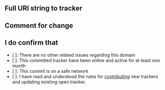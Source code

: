 [//]: # (Thank you for giving you time and interest, to keep this project a relevant source, for the community.)
[//]: # (Make sure you have read our Contribution guidelines)

## Full URI string to tracker

[//]: # (description: full address as `protocol[://]URI[:]port/path`)



## Comment for change

[//]: # (description: Please write why you wont this change to the open tracker list)


  
## I do confirm that

[//]: # (By not being compliant with the following, you accept you can be banned from this project)

- [ ]: There are no other related issues regarding this domain
- [ ]: This committed tracker have been online and active for at least one month
- [ ]: This commit is on a safe network
- [ ]: I have read and understood the rules for [contributing](../../CONTRIBUTING.md) new trackers and updating existing open tracker.
